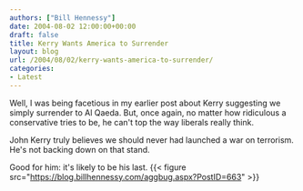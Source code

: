```yaml
---
authors: ["Bill Hennessy"]
date: 2004-08-02 12:00:00+00:00
draft: false
title: Kerry Wants America to Surrender
layout: blog
url: /2004/08/02/kerry-wants-america-to-surrender/
categories:
- Latest
---
```


Well, I was being facetious in my earlier post about Kerry suggesting we simply surrender to Al Qaeda.  But, once again, no matter how ridiculous a conservative tries to be, he can't top the way liberals really think.  
  
John Kerry truly believes we should never had launched a war on terrorism.   He's not backing down on that stand.    
  
Good for him:  it's likely to be his last.  {{< figure src="https://blog.billhennessy.com/aggbug.aspx?PostID=663" >}}

